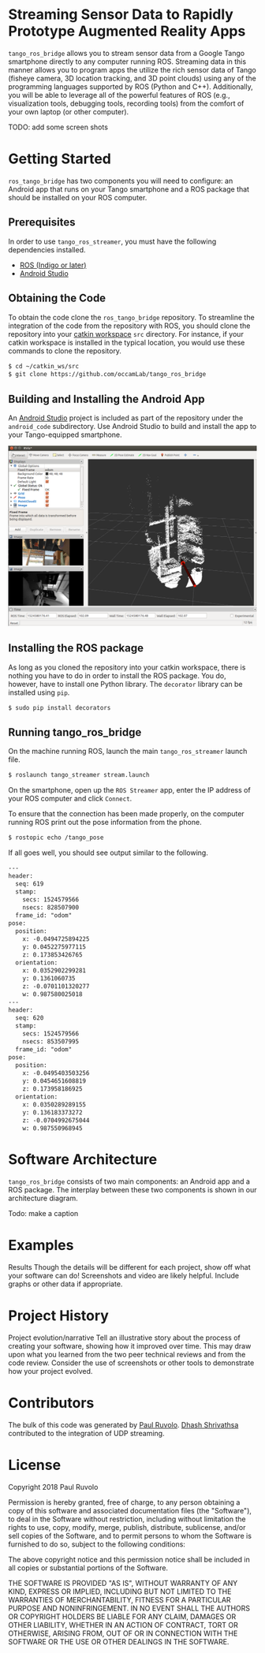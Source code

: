 # Streaming Sensor Data to Rapidly Prototype Augmented Reality Apps

`tango_ros_bridge` allows you to stream sensor data from a Google Tango smartphone directly to any computer running ROS.  Streaming data in this manner allows you to program apps the utilize the rich sensor data of Tango (fisheye camera, 3D location tracking, and 3D point clouds) using any of the programming languages supported by ROS (Python and C++).  Additionally, you will be able to leverage all of the powerful features of ROS (e.g., visualization tools, debugging tools, recording tools) from the comfort of your own laptop (or other computer).

TODO: add some screen shots

# Getting Started
`ros_tango_bridge` has two components you will need to configure: an Android app that runs on your Tango smartphone and a ROS package that should be installed on your ROS computer.

## Prerequisites

In order to use `tango_ros_streamer`, you must have the following dependencies installed.
* [ROS (Indigo or later)](http://wiki.ros.org/ROS/Installation)
* [Android Studio](https://developer.android.com/studio/index.html)

## Obtaining the Code

To obtain the code clone the `ros_tango_bridge` repository.  To streamline the integration of the code from the repository with ROS, you should clone the repository into your [catkin workspace](http://wiki.ros.org/catkin/Tutorials/create_a_workspace) `src` directory.  For instance, if your catkin workspace is installed in the typical location, you would use these commands to clone the repository.

``` bash
$ cd ~/catkin_ws/src
$ git clone https://github.com/occamLab/tango_ros_bridge
```

## Building and Installing the Android App

An [Android Studio](https://developer.android.com/studio/index.html) project is included as part of the repository under the `android_code` subdirectory.  Use Android Studio to build and install the app to your Tango-equipped smartphone.

![A screenshot showing 3D data from a Tango smartphone being displayed in RVIZ, a visualization program for ROS](images/ros_tango_bridge_screenshot_1.png)

## Installing the ROS package

As long as you cloned the repository into your catkin workspace, there is nothing you have to do in order to install the ROS package.  You do, however, have to install one Python library.  The `decorator` library can be installed using `pip`.

``` bash
$ sudo pip install decorators
```

## Running tango_ros_bridge

On the machine running ROS, launch the main `tango_ros_streamer` launch file.
``` bash
$ roslaunch tango_streamer stream.launch
```

On the smartphone, open up the `ROS Streamer` app, enter the IP address of your ROS computer and click `Connect`.

To ensure that the connection has been made properly, on the computer running ROS print out the pose information from the phone.
``` bash
$ rostopic echo /tango_pose
```

If all goes well, you should see output similar to the following.

```
---
header:
  seq: 619
  stamp:
    secs: 1524579566
    nsecs: 828507900
  frame_id: "odom"
pose:
  position:
    x: -0.0494725894225
    y: 0.0452275977115
    z: 0.173853426765
  orientation:
    x: 0.0352902299281
    y: 0.1361060735
    z: -0.0701101320277
    w: 0.987580025018
---
header:
  seq: 620
  stamp:
    secs: 1524579566
    nsecs: 853507995
  frame_id: "odom"
pose:
  position:
    x: -0.0495403503256
    y: 0.0454651608819
    z: 0.173958186925
  orientation:
    x: 0.0350289289155
    y: 0.136183373272
    z: -0.0704992675044
    w: 0.987550968945
```

# Software Architecture

`tango_ros_bridge` consists of two main components: an Android app and a ROS package.  The interplay between these two components is shown in our architecture diagram.

Todo: make a caption

# Examples


Results Though the details will be different for each project, show off what your software can do! Screenshots and video are likely helpful. Include graphs or other data if appropriate.


# Project History

Project evolution/narrative Tell an illustrative story about the process of creating your software, showing how it improved over time. This may draw upon what you learned from the two peer technical reviews and from the code review. Consider the use of screenshots or other tools to demonstrate how your project evolved.

# Contributors
The bulk of this code was generated by [Paul Ruvolo](https://github.com/paulruvolo).  [Dhash Shrivathsa](https://github.com/DhashS) contributed to the integration of UDP streaming.

# License
Copyright 2018 Paul Ruvolo

Permission is hereby granted, free of charge, to any person obtaining a copy of this software and a<COPYRIGHT HOLDER>ssociated documentation files (the "Software"), to deal in the Software without restriction, including without limitation the rights to use, copy, modify, merge, publish, distribute, sublicense, and/or sell copies of the Software, and to permit persons to whom the Software is furnished to do so, subject to the following conditions:

The above copyright notice and this permission notice shall be included in all copies or substantial portions of the Software.

THE SOFTWARE IS PROVIDED "AS IS", WITHOUT WARRANTY OF ANY KIND, EXPRESS OR IMPLIED, INCLUDING BUT NOT LIMITED TO THE WARRANTIES OF MERCHANTABILITY, FITNESS FOR A PARTICULAR PURPOSE AND NONINFRINGEMENT. IN NO EVENT SHALL THE AUTHORS OR COPYRIGHT HOLDERS BE LIABLE FOR ANY CLAIM, DAMAGES OR OTHER LIABILITY, WHETHER IN AN ACTION OF CONTRACT, TORT OR OTHERWISE, ARISING FROM, OUT OF OR IN CONNECTION WITH THE SOFTWARE OR THE USE OR OTHER DEALINGS IN THE SOFTWARE.
